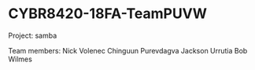 # CYBR8420-18FA-TeamPUVW
Project: samba

Team members:
Nick Volenec
Chinguun Purevdagva
Jackson Urrutia
Bob Wilmes

